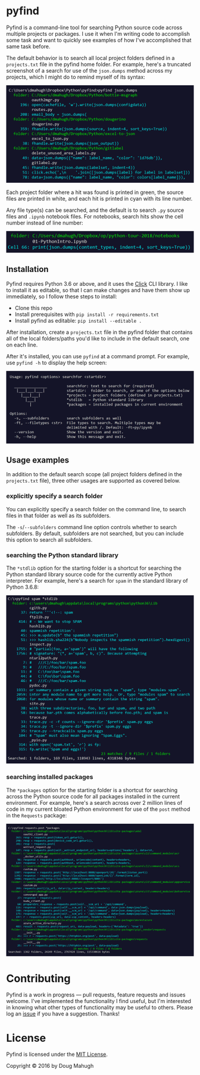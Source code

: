 # pyfind
Pyfind is a command-line tool for searching Python source code across multiple projects or packages. I use it when I'm writing code to accomplish some task and want to quickly see examples of how I've accomplished that same task before.

The default behavior is to search all local project folders defined in a ```projects.txt``` file in the pyfind home folder. For example, here's a truncated screenshot of a search for use of the ```json.dumps``` method across my projects, which I might do to remind myself of its syntax:

![json.dumps example](images/example01.png)

Each project folder where a hit was found is printed in green, the source files are printed in white, and each hit is printed in cyan with its line number.

Any file type(s) can be searched, and the default is to search ```.py``` source files and ```.ipynb``` notebook files. For notebooks, search hits show the cell number instead of line number:

![notebook example](images/example02.png)

## Installation

Pyfind requires Python 3.6 or above, and it uses the [Click](http://click.pocoo.org/5/) CLI library. I like to install it as editable, so that I can make changes and have them show up immediately, so I follow these steps to install:

* Clone this repo
* Install prerequisites with ```pip install -r requirements.txt```
* Install pyfind as editable: ```pip install --editable .```

After installation, create a ```projects.txt``` file in the pyfind folder that contains all of the local folders/paths you'd like to include in the default search, one on each line.

After it's installed, you can use ```pyfind``` at a command prompt. For example, use ```pyfind -h``` to display the help screen:

![help screen](images/helpscreen.png)

## Usage examples

In addition to the default search scope (all project folders defined in the ```projects.txt``` file), three other usages are supported as covered below.

### explicitly specify a search folder

You can explicitly specify a search folder on the command line, to search files in that folder as well as its subfolders.

The ```-s```/```--subfolders``` command line option controls whether to search subfolders. By default, subfolders are not searched, but you can include this option to search all subfolders.

### searching the Python standard library

The ```*stdlib``` option for the starting folder is a shortcut for searching the Python standard library source code for the currently active Python interpreter. For example, here's a search for ```spam``` in the standard library of Python 3.6.8:

![*stdlib search](images/stdlib.png)

### searching installed packages

The ```*packages``` option for the starting folder is a shortcut for searching across the Python source code for all packages installed in the current environment. For example, here's a search across over 2 million lines of code in my current bloated Python environment for use of the ```post``` method in the ```Requests``` package:

![*packages search](images/packages.png)

# Contributing
Pyfind is a work in progress &mdash; pull requests, feature requests and issues welcome. I've implemented the functionality I find useful, but I'm interested in knowing what other types of functionality may be useful to others. Please log an [issue](https://github.com/dmahugh/pyfind/issues) if you have a suggestion. Thanks!

# License
Pyfind is licensed under the [MIT License](https://github.com/dmahugh/pyfind/blob/master/LICENSE).

Copyright &copy; 2016 by Doug Mahugh
